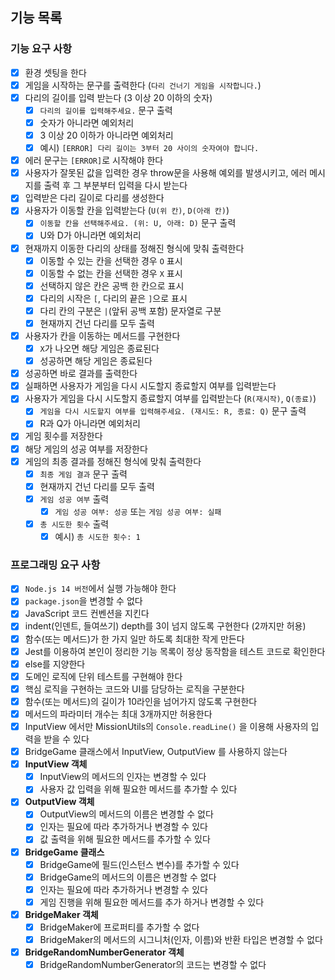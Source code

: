## 기능 목록

### 기능 요구 사항

- [x] 환경 셋팅을 한다
- [x] 게임을 시작하는 문구를 출력한다 (`다리 건너기 게임을 시작합니다.`)
- [x] 다리의 길이를 입력 받는다 (3 이상 20 이하의 숫자)
  - [x] `다리의 길이를 입력해주세요.` 문구 출력
  - [x] 숫자가 아니라면 예외처리
  - [x] 3 이상 20 이하가 아니라면 예외처리
  - [x] 예시) `[ERROR] 다리 길이는 3부터 20 사이의 숫자여야 합니다.`
- [x] 에러 문구는 `[ERROR]`로 시작해야 한다
- [x] 사용자가 잘못된 값을 입력한 경우 throw문을 사용해 예외를 발생시키고, 에러 메시지를 출력 후 그 부분부터 입력을 다시 받는다
- [x] 입력받은 다리 길이로 다리를 생성한다
- [x] 사용자가 이동할 칸을 입력받는다 (`U(위 칸)`, `D(아래 칸)`)
  - [x] `이동할 칸을 선택해주세요. (위: U, 아래: D)` 문구 출력
  - [x] U와 D가 아니라면 예외처리
- [x] 현재까지 이동한 다리의 상태를 정해진 형식에 맞춰 출력한다
  - [x] 이동할 수 있는 칸을 선택한 경우 `O` 표시
  - [x] 이동할 수 없는 칸을 선택한 경우 `X` 표시
  - [x] 선택하지 않은 칸은 공백 한 칸으로 표시
  - [x] 다리의 시작은 `[`, 다리의 끝은 `]`으로 표시
  - [x] 다리 칸의 구분은 `|`(앞뒤 공백 포함) 문자열로 구분
  - [x] 현재까지 건넌 다리를 모두 출력
- [x] 사용자가 칸을 이동하는 메서드를 구현한다
  - [x] `X`가 나오면 해당 게임은 종료된다
  - [x] 성공하면 해당 게임은 종료된다
- [x] 성공하면 바로 결과를 출력한다
- [x] 실패하면 사용자가 게임을 다시 시도할지 종료할지 여부를 입력받는다 
- [x] 사용자가 게임을 다시 시도할지 종료할지 여부를 입력받는다 (`R(재시작)`, `Q(종료)`)
  - [x] `게임을 다시 시도할지 여부를 입력해주세요. (재시도: R, 종료: Q)` 문구 출력
  - [x] R과 Q가 아니라면 예외처리
- [x] 게임 횟수를 저장한다
- [x] 해당 게임의 성공 여부를 저장한다
- [x] 게임의 최종 결과를 정해진 형식에 맞춰 출력한다
  - [x] `최종 게임 결과` 문구 출력
  - [x] 현재까지 건넌 다리를 모두 출력
  - [x] `게임 성공 여부` 출력
    - [x] `게임 성공 여부: 성공` 또는 `게임 성공 여부: 실패`
  - [x] `총 시도한 횟수` 출력
    - [x] 예시) `총 시도한 횟수: 1`

### 프로그래밍 요구 사항

- [x] `Node.js 14 버전`에서 실행 가능해야 한다
- [x] `package.json`을 변경할 수 없다
- [x] JavaScript 코드 컨벤션을 지킨다
- [x] indent(인덴트, 들여쓰기) depth를 3이 넘지 않도록 구현한다 (2까지만 허용)
- [x] 함수(또는 메서드)가 한 가지 일만 하도록 최대한 작게 만든다
- [x] Jest를 이용하여 본인이 정리한 기능 목록이 정상 동작함을 테스트 코드로 확인한다
- [x] else를 지양한다
- [x] 도메인 로직에 단위 테스트를 구현해야 한다
- [x] 핵심 로직을 구현하는 코드와 UI를 담당하는 로직을 구분한다
- [x] 함수(또는 메서드)의 길이가 10라인을 넘어가지 않도록 구현한다
- [x] 메서드의 파라미터 개수는 최대 3개까지만 허용한다
- [x] InputView 에서만 MissionUtils의 `Console.readLine()` 을 이용해 사용자의 입력을 받을 수 있다
- [x] BridgeGame 클래스에서 InputView, OutputView 를 사용하지 않는다
- [x] **InputView 객체**
  - [x] InputView의 메서드의 인자는 변경할 수 있다
  - [x] 사용자 값 입력을 위해 필요한 메서드를 추가할 수 있다
- [x] **OutputView 객체**
  - [x] OutputView의 메서드의 이름은 변경할 수 없다
  - [x] 인자는 필요에 따라 추가하거나 변경할 수 있다
  - [x] 값 출력을 위해 필요한 메서드를 추가할 수 있다
- [x] **BridgeGame 클래스**
  - [x] BridgeGame에 필드(인스턴스 변수)를 추가할 수 있다
  - [x] BridgeGame의 메서드의 이름은 변경할 수 없다
  - [x] 인자는 필요에 따라 추가하거나 변경할 수 있다
  - [x] 게임 진행을 위해 필요한 메서드를 추가 하거나 변경할 수 있다
- [x] **BridgeMaker 객체**
  - [x] BridgeMaker에 프로퍼티를 추가할 수 없다
  - [x] BridgeMaker의 메서드의 시그니처(인자, 이름)와 반환 타입은 변경할 수 없다
- [x] **BridgeRandomNumberGenerator 객체**
  - [x] BridgeRandomNumberGenerator의 코드는 변경할 수 없다
